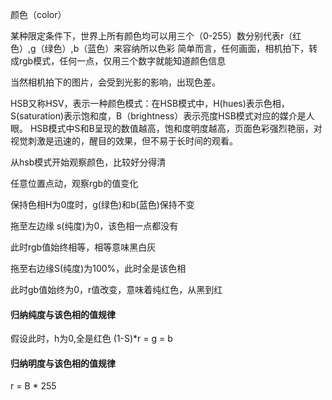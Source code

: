 颜色（color）

某种限定条件下，世界上所有颜色均可以用三个（0-255）数分别代表r（红色）,g（绿色）,b（蓝色）来容纳所以色彩
简单而言，任何画面，相机拍下，转成rgb模式，任何一点，仅用三个数字就能知道颜色信息

当然相机拍下的图片，会受到光影的影响，出现色差。

HSB又称HSV，表示一种颜色模式：在HSB模式中，H(hues)表示色相，S(saturation)表示饱和度，B（brightness）表示亮度HSB模式对应的媒介是人眼。
HSB模式中S和B呈现的数值越高，饱和度明度越高，页面色彩强烈艳丽，对视觉刺激是迅速的，醒目的效果，但不易于长时间的观看。

从hsb模式开始观察颜色，比较好分得清

任意位置点动，观察rgb的值变化

保持色相H为0度时，g(绿色)和b(蓝色)保持不变

拖至左边缘 s(纯度)为0，该色相一点都没有

此时rgb值始终相等，相等意味黑白灰

拖至右边缘S(纯度)为100%，此时全是该色相

此时gb值始终为0，r值改变，意味着纯红色，从黑到红

#### 归纳纯度与该色相的值规律
假设此时，h为0,全是红色
(1-S)*r = g = b

#### 归纳明度与该色相的值规律

r = B * 255
